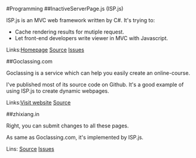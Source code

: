 #Programming
##InactiveServerPage.js (ISP.js)

ISP.js is an MVC web framework written by C#. It's trying to:

* Cache rendering results for mutiple request.
* Let front-end developers write viewer in MVC with Javascript.

Links:[Homepage](http://ispjs.org/) [Source](https://github.com/layerssss/ispJs) [Issues](https://github.com/layerssss/ispJs/issues)

##Goclassing.com

Goclassing is a service which can help you easily create an online-course.


I've published most of its source code on Github. It's a good example of using ISP.js to create dynamic webpages.

Links:<a href="http://goclassing.com/" target="_blank">Visit website</a> <a href="https://github.com/layerssss/goclassing.com"
                        target="_blank">Source</a>

##zhixiang.in

Right, you can submit changes to all these pages.

As same as Goclassing.com, it's implemented by ISP.js.

Lins: <a href="https://github.com/layerssss/zhixiang.in" target="_blank">Source</a>
                    <a href="https://github.com/layerssss/zhixiang.in/issues" target="_blank">Issues</a>
